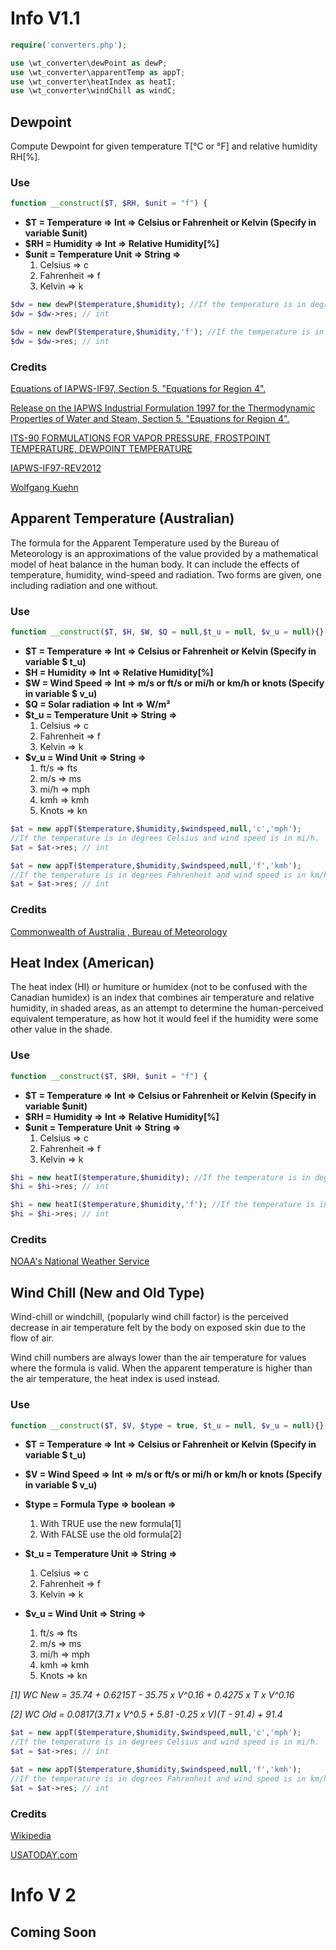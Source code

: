 
# Info V1.1

```php
require('converters.php');

use \wt_converter\dewPoint as dewP;
use \wt_converter\apparentTemp as appT;
use \wt_converter\heatIndex as heatI;
use \wt_converter\windChill as windC;
```

## Dewpoint

Compute Dewpoint for given temperature T[°C or °F] and relative humidity RH[%].

### Use

```php
function __construct($T, $RH, $unit = "f") {
```
- **$T = Temperature => Int => Celsius or Fahrenheit or Kelvin (Specify in variable $unit)**
- **$RH = Humidity => Int => Relative Humidity[%]**
- **$unit = Temperature Unit => String =>**
	1. Celsius => c
	1. Fahrenheit => f
	1. Kelvin => k
    
```php
$dw = new dewP($temperature,$humidity); //If the temperature is in degrees Celsius.
$dw = $dw->res; // int

$dw = new dewP($temperature,$humidity,'f'); //If the temperature is in degrees Fahrenheit.
$dw = $dw->res; // int
```


### Credits

[Equations of IAPWS-IF97, Section 5. "Equations for Region 4".](https://github.com/Chak10/weather/blob/master/resources/IF97.pdf)

[Release on the IAPWS Industrial Formulation 1997 for the Thermodynamic Properties of Water and Steam, Section 5. "Equations for Region 4".](https://github.com/Chak10/weather/blob/master/resources/IF97.pdf)

[ITS-90 FORMULATIONS FOR VAPOR PRESSURE, FROSTPOINT TEMPERATURE, DEWPOINT TEMPERATURE](https://github.com/Chak10/weather/blob/master/resources/IT90.pdf)

[IAPWS-IF97-REV2012](https://github.com/Chak10/weather/blob/master/resources/IF97-Rev.pdf)

[Wolfgang Kuehn](http://www.decatur.de/javascript/dew/)

## Apparent Temperature (Australian)

The formula for the Apparent Temperature used by the Bureau of Meteorology is an approximations of the value provided by a mathematical model of heat balance in the human body. It can include the effects of temperature, humidity, wind-speed and radiation. Two forms are given, one including radiation and one without.

### Use

```php
function __construct($T, $H, $W, $Q = null,$t_u = null, $v_u = null){}
```

- **$T = Temperature => Int => Celsius or Fahrenheit or Kelvin (Specify in variable $ t_u)**
- **$H = Humidity => Int => Relative Humidity[%]**
- **$W = Wind Speed => Int => m/s or ft/s or mi/h or km/h or knots (Specify in variable $ v_u)**
- **$Q = Solar radiation => Int => W/m²**
- **$t_u = Temperature Unit => String =>**
	1. Celsius => c
	1. Fahrenheit => f
	1. Kelvin => k
- **$v_u = Wind Unit => String =>**
	1. ft/s => fts
	1. m/s => ms
	1. mi/h => mph
	1. kmh => kmh
	1. Knots => kn

```php
$at = new appT($temperature,$humidity,$windspeed,null,'c','mph'); 
//If the temperature is in degrees Celsius and wind speed is in mi/h.
$at = $at->res; // int

$at = new appT($temperature,$humidity,$windspeed,null,'f','kmh'); 
//If the temperature is in degrees Fahrenheit and wind speed is in km/h.
$at = $at->res; // int
```

### Credits

[Commonwealth of Australia , Bureau of Meteorology](http://www.bom.gov.au/info/thermal_stress/)

## Heat Index (American)

The heat index (HI) or humiture or humidex (not to be confused with the Canadian humidex) is an index that combines air temperature and relative humidity, in shaded areas, as an attempt to determine the human-perceived equivalent temperature, as how hot it would feel if the humidity were some other value in the shade.

### Use

```php
function __construct($T, $RH, $unit = "f") {
```

- **$T = Temperature => Int => Celsius or Fahrenheit or Kelvin (Specify in variable $unit)**
- **$RH = Humidity => Int => Relative Humidity[%]**
- **$unit = Temperature Unit => String =>**
	1. Celsius => c
	1. Fahrenheit => f
	1. Kelvin => k

```php
$hi = new heatI($temperature,$humidity); //If the temperature is in degrees Celsius.
$hi = $hi->res; // int

$hi = new heatI($temperature,$humidity,'f'); //If the temperature is in degrees Fahrenheit.
$hi = $hi->res; // int
```

### Credits

[NOAA's National Weather Service](http://www.wpc.ncep.noaa.gov/html/heatindex_equation.shtml)

## Wind Chill (New and Old Type)

Wind-chill or windchill, (popularly wind chill factor) is the perceived decrease in air temperature felt by the body on exposed skin due to the flow of air.

Wind chill numbers are always lower than the air temperature for values where the formula is valid. When the apparent temperature is higher than the air temperature, the heat index is used instead.

### Use

```php
function __construct($T, $V, $type = true, $t_u = null, $v_u = null){}
```
- **$T = Temperature => Int => Celsius or Fahrenheit or Kelvin (Specify in variable $ t_u)**

- **$V = Wind Speed => Int => m/s or ft/s or mi/h or km/h or knots (Specify in variable $ v_u)**

- **$type = Formula Type => boolean =>** 
	1. With TRUE use the new formula[1]
	1. With FALSE use the old formula[2]

- **$t_u = Temperature Unit => String =>**
	1. Celsius => c
	1. Fahrenheit => f
	1. Kelvin => k

- **$v_u = Wind Unit => String =>**
	1. ft/s => fts
	1. m/s => ms
	1. mi/h => mph
	1. kmh => kmh
	1. Knots => kn

_[1] WC New = 35.74 + 0.6215T - 35.75 x V^0.16 + 0.4275 x T x V^0.16_

_[2] WC Old = 0.0817(3.71 x V^0.5 + 5.81 -0.25 x V)(T - 91.4) + 91.4_

```php
$at = new appT($temperature,$humidity,$windspeed,null,'c','mph'); 
//If the temperature is in degrees Celsius and wind speed is in mi/h.
$at = $at->res; // int

$at = new appT($temperature,$humidity,$windspeed,null,'f','kmh'); 
//If the temperature is in degrees Fahrenheit and wind speed is in km/h.
$at = $at->res; // int
```

### Credits

[Wikipedia](https://en.wikipedia.org/wiki/Wind_chill)

[USATODAY.com](http://usatoday30.usatoday.com/weather/winter/windchill/wind-chill-formulas.htm)

# Info V 2

## Coming Soon
